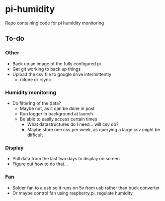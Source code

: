 # pi-humidity
Repo containing code for pi humidity monitoring



## To-do

### Other
- Back up an image of the fully configured pi
- Get git working to back up things
- Upload the csv file to google drive intermittently
  - rclone or rsync

### Humidity monitoring
- Do filtering of the data?
  - Maybe not, as it can be done in post
  - Run logger in background at launch
  - Be able to easily access certain times
    - What datastructures do I need... will csv do?
    - Maybe store one csv per week, as querying a large csv might be difficult


### Display
- Pull data from the last two days to display on screen
- Figure out how to do that...

### Fan
- Solder fan to a usb so it runs on 5v from usb rather than buck converter
- Or maybe control fan using raspberry pi, regulate humidity


